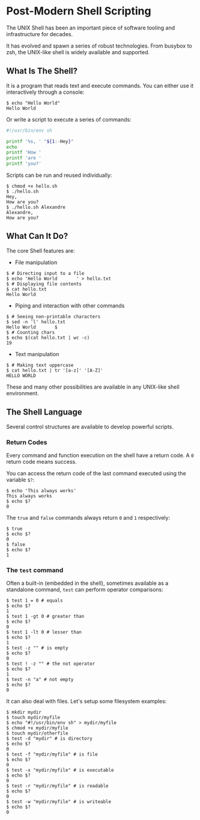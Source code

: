 Post-Modern Shell Scripting
===========================

The UNIX Shell has been an important piece of software tooling and
infrastructure for decades.

It has evolved and spawn a series of robust technologies. From busybox to zsh,
the UNIX-like shell is widely available and supported.

What Is The Shell?
------------------

It is a program that reads text and execute commands. You can either use it
interactively through a console:

```console
$ echo "Hello World"
Hello World
```

Or write a script to execute a series of commands:

```sh file hello.sh
#!/usr/bin/env sh

printf '%s, ' "${1:-Hey}"
echo
printf 'How '
printf 'are '
printf 'you?'
```

Scripts can be run and reused individually:

```console
$ chmod +x hello.sh
$ ./hello.sh
Hey, 
How are you?
$ ./hello.sh Alexandre
Alexandre, 
How are you?
```

What Can It Do?
---------------

The core Shell features are:

- File manipulation
```console
$ # Directing input to a file
$ echo 'Hello World       ' > hello.txt
$ # Displaying file contents
$ cat hello.txt
Hello World       
```

- Piping and interaction with other commands
```console
$ # Seeing non-printable characters
$ sed -n 'l' hello.txt
Hello World       $
$ # Counting chars
$ echo $(cat hello.txt | wc -c)
19
```

- Text manipulation
```console
$ # Making text uppercase
$ cat hello.txt | tr '[a-z]' '[A-Z]'
HELLO WORLD       
```

These and many other possibilities are available in any UNIX-like shell
environment. 

The Shell Language
------------------

Several control structures are available to develop powerful scripts.

### Return Codes

Every command and function execution on the shell have a return code. A `0`
return code means success.

You can access the return code of the last command executed using the variable `$?`:

```console
$ echo 'This always works'
This always works
$ echo $?
0
```

The `true` and `false` commands always return `0` and `1` respectively:

```console
$ true
$ echo $?
0
$ false
$ echo $?
1
```


### The `test` command

Often a built-in (embedded in the shell), sometimes available as a standalone
command, `test` can perform operator comparisons:

```console
$ test 1 = 0 # equals
$ echo $?
1
$ test 1 -gt 0 # greater than
$ echo $?
0
$ test 1 -lt 0 # lesser than
$ echo $?
1
$ test -z "" # is empty
$ echo $?
0
$ test ! -z "" # the not operator
$ echo $?
1
$ test -n "a" # not empty
$ echo $?
0
```

It can also deal with files. Let's setup some filesystem examples:

```console
$ mkdir mydir
$ touch mydir/myfile
$ echo "#!/usr/bin/env sh" > mydir/myfile
$ chmod +x mydir/myfile
$ touch mydir/otherfile
$ test -d "mydir" # is directory
$ echo $?
0
$ test -f "mydir/myfile" # is file
$ echo $?
0
$ test -x "mydir/myfile" # is executable
$ echo $?
0
$ test -r "mydir/myfile" # is readable
$ echo $?
0
$ test -w "mydir/myfile" # is writeable
$ echo $?
0
```
